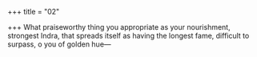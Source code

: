 +++
title = "02"

+++
What praiseworthy thing you appropriate as your nourishment,
strongest Indra,
that spreads itself as having the longest fame, difficult to surpass, o you  of golden hue—